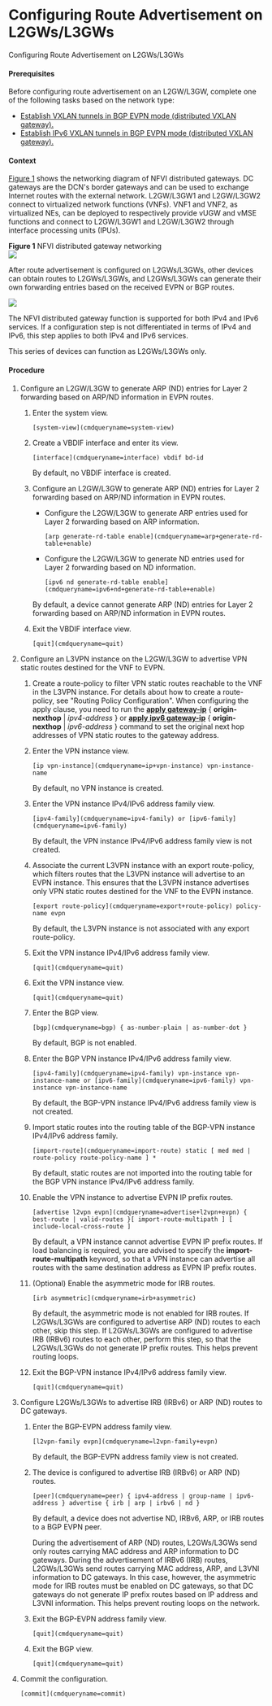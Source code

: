 Configuring Route Advertisement on L2GWs/L3GWs
==============================================

Configuring Route Advertisement on L2GWs/L3GWs

#### Prerequisites

Before configuring route advertisement on an L2GW/L3GW, complete one of the following tasks based on the network type:

* [Establish VXLAN tunnels in BGP EVPN mode (distributed VXLAN gateway).](../dc/dc_vrp_vxlan_cfg_1066.html)
* [Establish IPv6 VXLAN tunnels in BGP EVPN mode (distributed VXLAN gateway).](../dc/dc_vrp_vxlan6_cfg_1066.html)

#### Context

[Figure 1](#EN-US_TASK_0000001179227126__fig14453146813) shows the networking diagram of NFVI distributed gateways. DC gateways are the DCN's border gateways and can be used to exchange Internet routes with the external network. L2GW/L3GW1 and L2GW/L3GW2 connect to virtualized network functions (VNFs). VNF1 and VNF2, as virtualized NEs, can be deployed to respectively provide vUGW and vMSE functions and connect to L2GW/L3GW1 and L2GW/L3GW2 through interface processing units (IPUs).

**Figure 1** NFVI distributed gateway networking  
![](figure/en-us_image_0000001179736844.png)

After route advertisement is configured on L2GWs/L3GWs, other devices can obtain routes to L2GWs/L3GWs, and L2GWs/L3GWs can generate their own forwarding entries based on the received EVPN or BGP routes.

![](../public_sys-resources/note_3.0-en-us.png) 

The NFVI distributed gateway function is supported for both IPv4 and IPv6 services. If a configuration step is not differentiated in terms of IPv4 and IPv6, this step applies to both IPv4 and IPv6 services.

This series of devices can function as L2GWs/L3GWs only.



#### Procedure

1. Configure an L2GW/L3GW to generate ARP (ND) entries for Layer 2 forwarding based on ARP/ND information in EVPN routes.
   1. Enter the system view.
      
      
      ```
      [system-view](cmdqueryname=system-view)
      ```
   2. Create a VBDIF interface and enter its view.
      
      
      ```
      [interface](cmdqueryname=interface) vbdif bd-id
      ```
      
      By default, no VBDIF interface is created.
   3. Configure an L2GW/L3GW to generate ARP (ND) entries for Layer 2 forwarding based on ARP/ND information in EVPN routes.
      
      
      * Configure the L2GW/L3GW to generate ARP entries used for Layer 2 forwarding based on ARP information.
        
        ```
        [arp generate-rd-table enable](cmdqueryname=arp+generate-rd-table+enable)
        ```
      * Configure the L2GW/L3GW to generate ND entries used for Layer 2 forwarding based on ND information.
        
        ```
        [ipv6 nd generate-rd-table enable](cmdqueryname=ipv6+nd+generate-rd-table+enable)
        ```
      
      By default, a device cannot generate ARP (ND) entries for Layer 2 forwarding based on ARP/ND information in EVPN routes.
   4. Exit the VBDIF interface view.
      
      
      ```
      [quit](cmdqueryname=quit)
      ```
2. Configure an L3VPN instance on the L2GW/L3GW to advertise VPN static routes destined for the VNF to EVPN.
   1. Create a route-policy to filter VPN static routes reachable to the VNF in the L3VPN instance. For details about how to create a route-policy, see "Routing Policy Configuration". When configuring the apply clause, you need to run the [**apply gateway-ip**](cmdqueryname=apply+gateway-ip) { **origin-nexthop** | *ipv4-address* } or [**apply ipv6 gateway-ip**](cmdqueryname=apply+ipv6+gateway-ip) { **origin-nexthop** | *ipv6-address* } command to set the original next hop addresses of VPN static routes to the gateway address.
   2. Enter the VPN instance view.
      
      
      ```
      [ip vpn-instance](cmdqueryname=ip+vpn-instance) vpn-instance-name
      ```
      
      By default, no VPN instance is created.
   3. Enter the VPN instance IPv4/IPv6 address family view.
      
      
      ```
      [ipv4-family](cmdqueryname=ipv4-family) or [ipv6-family](cmdqueryname=ipv6-family)
      ```
      
      By default, the VPN instance IPv4/IPv6 address family view is not created.
   4. Associate the current L3VPN instance with an export route-policy, which filters routes that the L3VPN instance will advertise to an EVPN instance. This ensures that the L3VPN instance advertises only VPN static routes destined for the VNF to the EVPN instance.
      
      
      ```
      [export route-policy](cmdqueryname=export+route-policy) policy-name evpn
      ```
      
      By default, the L3VPN instance is not associated with any export route-policy.
   5. Exit the VPN instance IPv4/IPv6 address family view.
      
      
      ```
      [quit](cmdqueryname=quit)
      ```
   6. Exit the VPN instance view.
      
      
      ```
      [quit](cmdqueryname=quit)
      ```
   7. Enter the BGP view.
      
      
      ```
      [bgp](cmdqueryname=bgp) { as-number-plain | as-number-dot }
      ```
      
      By default, BGP is not enabled.
   8. Enter the BGP VPN instance IPv4/IPv6 address family view.
      
      
      ```
      [ipv4-family](cmdqueryname=ipv4-family) vpn-instance vpn-instance-name or [ipv6-family](cmdqueryname=ipv6-family) vpn-instance vpn-instance-name
      ```
      
      By default, the BGP-VPN instance IPv4/IPv6 address family view is not created.
   9. Import static routes into the routing table of the BGP-VPN instance IPv4/IPv6 address family.
      
      
      ```
      [import-route](cmdqueryname=import-route) static [ med med | route-policy route-policy-name ] *
      ```
      
      By default, static routes are not imported into the routing table for the BGP VPN instance IPv4/IPv6 address family.
   10. Enable the VPN instance to advertise EVPN IP prefix routes.
       
       
       ```
       [advertise l2vpn evpn](cmdqueryname=advertise+l2vpn+evpn) { best-route | valid-routes }[ import-route-multipath ] [ include-local-cross-route ]
       ```
       
       By default, a VPN instance cannot advertise EVPN IP prefix routes. If load balancing is required, you are advised to specify the **import-route-multipath** keyword, so that a VPN instance can advertise all routes with the same destination address as EVPN IP prefix routes.
   11. (Optional) Enable the asymmetric mode for IRB routes.
       
       
       ```
       [irb asymmetric](cmdqueryname=irb+asymmetric)
       ```
       
       By default, the asymmetric mode is not enabled for IRB routes. If L2GWs/L3GWs are configured to advertise ARP (ND) routes to each other, skip this step. If L2GWs/L3GWs are configured to advertise IRB (IRBv6) routes to each other, perform this step, so that the L2GWs/L3GWs do not generate IP prefix routes. This helps prevent routing loops.
   12. Exit the BGP-VPN instance IPv4/IPv6 address family view.
       
       
       ```
       [quit](cmdqueryname=quit)
       ```
3. Configure L2GWs/L3GWs to advertise IRB (IRBv6) or ARP (ND) routes to DC gateways.
   1. Enter the BGP-EVPN address family view.
      
      
      ```
      [l2vpn-family evpn](cmdqueryname=l2vpn-family+evpn)
      ```
      
      By default, the BGP-EVPN address family view is not created.
   2. The device is configured to advertise IRB (IRBv6) or ARP (ND) routes.
      
      
      ```
      [peer](cmdqueryname=peer) { ipv4-address | group-name | ipv6-address } advertise { irb | arp | irbv6 | nd }
      ```
      
      By default, a device does not advertise ND, IRBv6, ARP, or IRB routes to a BGP EVPN peer.
      
      During the advertisement of ARP (ND) routes, L2GWs/L3GWs send only routes carrying MAC address and ARP information to DC gateways. During the advertisement of IRBv6 (IRB) routes, L2GWs/L3GWs send routes carrying MAC address, ARP, and L3VNI information to DC gateways. In this case, however, the asymmetric mode for IRB routes must be enabled on DC gateways, so that DC gateways do not generate IP prefix routes based on IP address and L3VNI information. This helps prevent routing loops on the network.
   3. Exit the BGP-EVPN address family view.
      
      
      ```
      [quit](cmdqueryname=quit)
      ```
   4. Exit the BGP view.
      
      
      ```
      [quit](cmdqueryname=quit)
      ```
4. Commit the configuration.
   
   
   ```
   [commit](cmdqueryname=commit)
   ```